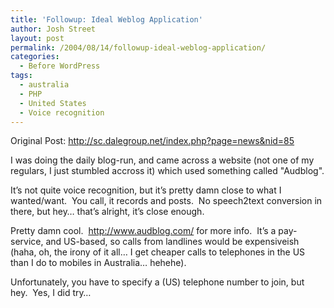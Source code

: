 ```yaml
---
title: 'Followup: Ideal Weblog Application'
author: Josh Street
layout: post
permalink: /2004/08/14/followup-ideal-weblog-application/
categories:
  - Before WordPress
tags:
  - australia
  - PHP
  - United States
  - Voice recognition
---
```

Original Post: <http://sc.dalegroup.net/index.php?page=news&nid=85>

I was doing the daily blog-run, and came across a website (not one of my regulars, I just stumbled accross it) which used something called "Audblog".

It&#8217;s not quite voice recognition, but it&#8217;s pretty damn close to what I wanted/want.&nbsp; You call, it records and posts.&nbsp; No speech2text conversion in there, but hey&#8230; that&#8217;s alright, it&#8217;s close enough.

Pretty damn cool.&nbsp; <http://www.audblog.com/> for more info.&nbsp; It&#8217;s a pay-service, and US-based, so calls from landlines would be expensiveish (haha, oh, the irony of it all&#8230; I get cheaper calls to telephones in the US than I do to mobiles in Australia&#8230; hehehe).

Unfortunately, you have to specify a (US) telephone number to join, but hey.&nbsp; Yes, I did try&#8230;
